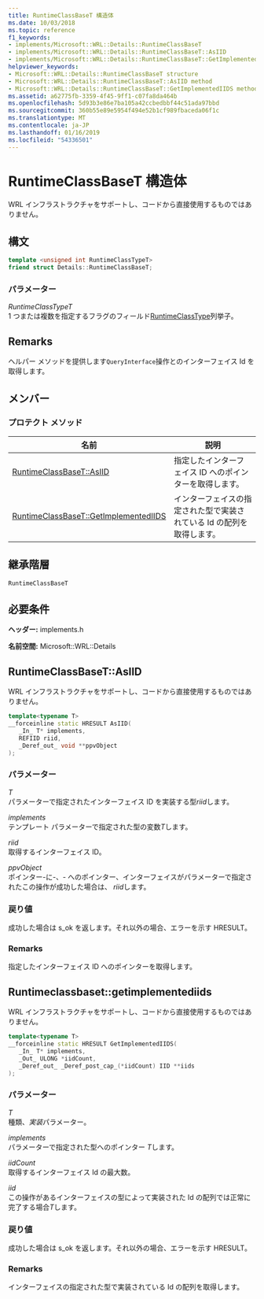 ```yaml
---
title: RuntimeClassBaseT 構造体
ms.date: 10/03/2018
ms.topic: reference
f1_keywords:
- implements/Microsoft::WRL::Details::RuntimeClassBaseT
- implements/Microsoft::WRL::Details::RuntimeClassBaseT::AsIID
- implements/Microsoft::WRL::Details::RuntimeClassBaseT::GetImplementedIIDS
helpviewer_keywords:
- Microsoft::WRL::Details::RuntimeClassBaseT structure
- Microsoft::WRL::Details::RuntimeClassBaseT::AsIID method
- Microsoft::WRL::Details::RuntimeClassBaseT::GetImplementedIIDS method
ms.assetid: a62775fb-3359-4f45-9ff1-c07fa8da464b
ms.openlocfilehash: 5d93b3e86e7ba105a42ccbedbbf44c51ada97bbd
ms.sourcegitcommit: 360b55e89e5954f494e52b1cf989fbaceda06f1c
ms.translationtype: MT
ms.contentlocale: ja-JP
ms.lasthandoff: 01/16/2019
ms.locfileid: "54336501"
---
```

# <a name="runtimeclassbaset-structure"></a>RuntimeClassBaseT 構造体

WRL インフラストラクチャをサポートし、コードから直接使用するものではありません。

## <a name="syntax"></a>構文

```cpp
template <unsigned int RuntimeClassTypeT>
friend struct Details::RuntimeClassBaseT;
```

### <a name="parameters"></a>パラメーター

*RuntimeClassTypeT*<br/>
1 つまたは複数を指定するフラグのフィールド[RuntimeClassType](runtimeclasstype-enumeration.md)列挙子。

## <a name="remarks"></a>Remarks

ヘルパー メソッドを提供します`QueryInterface`操作とのインターフェイス Id を取得します。

## <a name="members"></a>メンバー

### <a name="protected-methods"></a>プロテクト メソッド

名前                                                         | 説明
------------------------------------------------------------ | -----------------------------------------------------------------------------
[RuntimeClassBaseT::AsIID](#asiid)                           | 指定したインターフェイス ID へのポインターを取得します。
[RuntimeClassBaseT::GetImplementedIIDS](#getimplementediids) | インターフェイスの指定された型で実装されている Id の配列を取得します。

## <a name="inheritance-hierarchy"></a>継承階層

`RuntimeClassBaseT`

## <a name="requirements"></a>必要条件

**ヘッダー:** implements.h

**名前空間:** Microsoft::WRL::Details

## <a name="asiid"></a>RuntimeClassBaseT::AsIID

WRL インフラストラクチャをサポートし、コードから直接使用するものではありません。

```cpp
template<typename T>
__forceinline static HRESULT AsIID(
   _In_ T* implements,
   REFIID riid,
   _Deref_out_ void **ppvObject
);
```

### <a name="parameters"></a>パラメーター

*T*<br/>
パラメーターで指定されたインターフェイス ID を実装する型*riid*します。

*implements*<br/>
テンプレート パラメーターで指定された型の変数*T*します。

*riid*<br/>
取得するインターフェイス ID。

*ppvObject*<br/>
ポインター-に-、- へのポインター、インターフェイスがパラメーターで指定されたこの操作が成功した場合は、 *riid*します。

### <a name="return-value"></a>戻り値

成功した場合は s_ok を返します。それ以外の場合、エラーを示す HRESULT。

### <a name="remarks"></a>Remarks

指定したインターフェイス ID へのポインターを取得します。

## <a name="getimplementediids"></a>Runtimeclassbaset::getimplementediids

WRL インフラストラクチャをサポートし、コードから直接使用するものではありません。

```cpp
template<typename T>
__forceinline static HRESULT GetImplementedIIDS(
   _In_ T* implements,
   _Out_ ULONG *iidCount,
   _Deref_out_ _Deref_post_cap_(*iidCount) IID **iids
);
```

### <a name="parameters"></a>パラメーター

*T*<br/>
種類、*実装*パラメーター。

*implements*<br/>
パラメーターで指定された型へのポインター *T*します。

*iidCount*<br/>
取得するインターフェイス Id の最大数。

*iid*<br/>
この操作があるインターフェイスの型によって実装された Id の配列では正常に完了する場合*T*します。

### <a name="return-value"></a>戻り値

成功した場合は s_ok を返します。それ以外の場合、エラーを示す HRESULT。

### <a name="remarks"></a>Remarks

インターフェイスの指定された型で実装されている Id の配列を取得します。

